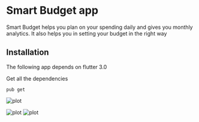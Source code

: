 # Smart Budget app

Smart Budget helps you plan on your spending daily and gives you monthly analytics. It also helps you in setting your budget in the right way

## Installation

The following app depends on flutter 3.0

Get all the dependencies
```
pub get
```

![plot](./splash.png||width=100)

![plot](./onboarding.png||width=100)
![plot](./register.png||width=100)